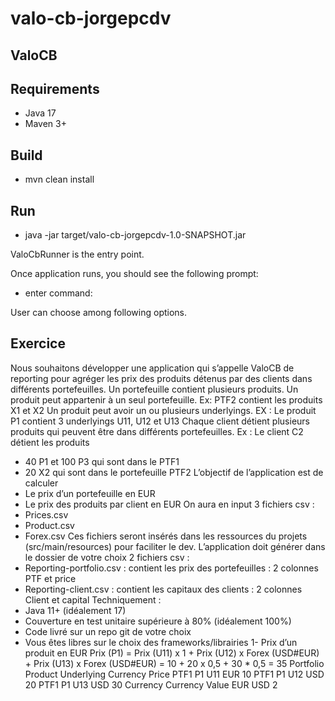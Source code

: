 # valo-cb-jorgepcdv

## ValoCB

## Requirements

* Java 17
* Maven 3+

## Build
* mvn clean install

## Run
* java -jar target/valo-cb-jorgepcdv-1.0-SNAPSHOT.jar

ValoCbRunner is the entry point.

Once application runs, you should see the following prompt:

* enter command: 

User can choose among following options.




## Exercice 
Nous souhaitons développer une application qui s’appelle ValoCB de reporting pour agréger les
prix des produits détenus par des clients dans différents portefeuilles.
Un portefeuille contient plusieurs produits. Un produit peut appartenir à un seul portefeuille.
Ex: PTF2 contient les produits X1 et X2
Un produit peut avoir un ou plusieurs underlyings.
EX : Le produit P1 contient 3 underlyings U11, U12 et U13
Chaque client détient plusieurs produits qui peuvent être dans différents portefeuilles.
Ex : Le client C2 détient les produits
- 40 P1 et 100 P3 qui sont dans le PTF1
- 20 X2 qui sont dans le portefeuille PTF2
L’objectif de l’application est de calculer
- Le prix d’un portefeuille en EUR
- Le prix des produits par client en EUR
On aura en input 3 fichiers csv :
- Prices.csv
- Product.csv
- Forex.csv
Ces fichiers seront insérés dans les ressources du projets (src/main/resources) pour faciliter le
dev.
L’application doit générer dans le dossier de votre choix 2 fichiers csv :
- Reporting-portfolio.csv : contient les prix des portefeuilles : 2 colonnes PTF et price
- Reporting-client.csv : contient les capitaux des clients : 2 colonnes Client et capital
Techniquement :
- Java 11+ (idéalement 17)
- Couverture en test unitaire supérieure à 80% (idéalement 100%)
- Code livré sur un repo git de votre choix
- Vous êtes libres sur le choix des frameworks/librairies
1- Prix d’un produit en EUR
Prix (P1) = Prix (U11) x 1 + Prix (U12) x Forex (USD#EUR) + Prix (U13) x Forex (USD#EUR)
= 10 + 20 x 0,5 + 30 * 0,5
= 35
Portfolio Product Underlying Currency Price
PTF1 P1 U11 EUR 10
PTF1 P1 U12 USD 20
PTF1 P1 U13 USD 30
Currency Currency Value
EUR USD 2
